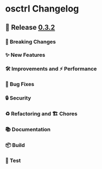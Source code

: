 # osctrl Changelog

## 🔖 Release [0.3.2](https://github.com/jmpsec/osctrl/releases/tag/v0.3.2)

### 🚨 Breaking Changes

### ✨ New Features

### 🛠 Improvements and ⚡️ Performance

### 🐛 Bug Fixes

### 🔒 Security

### ♻️ Refactoring and 🏗 Chores

### 📚 Documentation

### 📦 Build

### 🚦 Test
